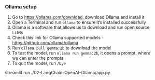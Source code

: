 ### Ollama setup
1. Go to https://ollama.com/download, download Ollama and install it
2. Open a Terminal and run `ollama` to ensure it’s installed successfully 
3. Ollama is a software that allows us to download and run open source LLMs
4. Check this link for Ollama supported models - https://github.com/ollama/ollama
5. Run `ollama pull gemma:2b` to download the model
6. To test the model, run `ollama run gemma:2b`, it opens a prompt, where we can enter the prompts
7. To quit the model, run `/bye`


streamlit run ./02-LangChain-OpenAI-Ollama/app.py